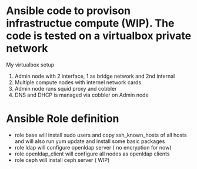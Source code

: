 # Ansible code to provison infrastructue compute (WIP). The code is tested on a virtualbox private network 
My virtualbox setup

 1. Admin node with 2 interface, 1 as bridge network and 2nd internal
 2. Multiple compute nodes with internel network cards
 3. Admin node runs squid proxy and cobbler
 4. DNS and DHCP is managed via cobbler on Admin node

# Ansible Role definition
 - role base will install sudo users and copy ssh_known_hosts of all hosts and will also run yum update and install some basic packages
 - role ldap will configure openldap server ( no encryption for now)
 - role openldap_client will configure all nodes as openldap clients
 - role ceph will install ceph server ( WIP)